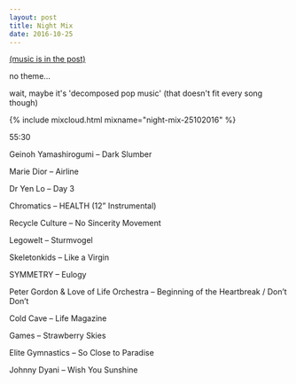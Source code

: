 ```yaml
---
layout: post
title: Night Mix
date: 2016-10-25
---
```


<a name="tracklist"></a>[(music is in the post)](/2016/10/25/night-mix/#tracklist)

no theme...

wait, maybe it's 'decomposed pop music' (that doesn't fit every song though)

<!-- more -->

{% include mixcloud.html mixname="night-mix-25102016" %}

55:30

Geinoh Yamashirogumi – Dark Slumber

Marie Dior – Airline

Dr Yen Lo – Day 3

Chromatics – HEALTH (12” Instrumental)

Recycle Culture – No Sincerity Movement

Legowelt – Sturmvogel

Skeletonkids – Like a Virgin

SYMMETRY – Eulogy

Peter Gordon & Love of Life Orchestra – Beginning of the Heartbreak / Don’t 
Don’t

Cold Cave – Life Magazine

Games – Strawberry Skies

Elite Gymnastics – So Close to Paradise

Johnny Dyani – Wish You Sunshine
